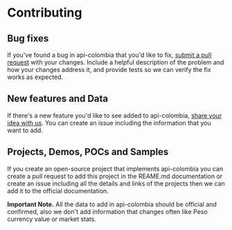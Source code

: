 # Contributing

## Bug fixes

If you've found a bug in api-colombia that you'd like to fix, [submit a pull request](https://github.com/Mteheran/api-colombia/pulls) with your changes. Include a helpful description of the problem and how your changes address it, and provide tests so we can verify the fix works as expected.

## New features and Data

If there's a new feature you'd like to see added to api-colombia, [share your idea with us](https://github.com/Mteheran/api-colombia/issues). You can create an issue including the information that you want to add.

## Projects, Demos, POCs and Samples

If you create an open-source project that implements api-colombia you can create a pull request to add this project in the REAME.md documentation or create an issue including all the details and links of the projects then we can add it to the official documentation.

**Important Note.** All the data to add in api-colombia should be official and confirmed, also we don't add information that changes often like Peso currency value or market stats.